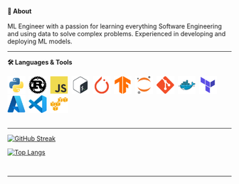<div id="about" align="left">
  <b>🤖 About</b>
  <br><br>
  ML Engineer with a passion for learning everything Software Engineering and using data to solve complex problems. Experienced in developing and deploying ML models.
  <br>
</div>
 
  ---

<div id="languages" align="left">
  <b>🛠️ Languages & Tools</b>
  <br><br>
  <div>
    <img src="https://github.com/devicons/devicon/blob/master/icons/python/python-original.svg" title="Python" alt="Python" width="40" height="40"/>&nbsp;
    <img src="https://github.com/devicons/devicon/blob/master/icons/rust/rust-plain.svg" title="Rust" alt="Rust" width="40" height="40"/>&nbsp;
    <img src="https://github.com/devicons/devicon/blob/master/icons/javascript/javascript-original.svg" title="JavaScript" alt="JavaScript" width="40" height="40"/>&nbsp;
    <img src="https://github.com/devicons/devicon/blob/master/icons/bash/bash-original.svg" title="bash" alt="bash" width="40" height="40"/>&nbsp;
    <img src="https://github.com/devicons/devicon/blob/master/icons/pytorch/pytorch-original.svg  " title="pytorch" alt="pytorch" width="40" height="40"/>&nbsp;
    <img src="https://github.com/devicons/devicon/blob/master/icons/tensorflow/tensorflow-original.svg" title="tensorflow" alt="tensorflow" width="40" height="40"/>&nbsp;
    <img src="https://github.com/devicons/devicon/blob/master/icons/jupyter/jupyter-original.svg" title="jupyter" alt="jupyter" width="40" height="40"/>&nbsp;
    <img src="https://github.com/devicons/devicon/blob/master/icons/git/git-original.svg" title="git" alt="git" width="40" height="40"/>&nbsp;
    <img src="https://github.com/devicons/devicon/blob/master/icons/docker/docker-original.svg" title="docker" alt="docker" width="40" height="40"/>&nbsp;
    <img src="https://github.com/devicons/devicon/blob/master/icons/terraform/terraform-original.svg" title="terraform" alt="terraform" width="40" height="40"/>&nbsp;
    <img src="https://github.com/devicons/devicon/blob/master/icons/azure/azure-original.svg" title="azure" alt="azure" width="40" height="40"/>&nbsp;
    <img src="https://github.com/devicons/devicon/blob/master/icons/vscode/vscode-original.svg" title="vscode" alt="vscode" width="40" height="40"/>&nbsp;
    <img src="https://github.com/devicons/devicon/blob/master/icons/amazonwebservices/amazonwebservices-original.svg" title="aws" alt="aws" width="40" height="40"/>&nbsp;
  </div>
</div>
<br>

---

[![GitHub Streak](http://github-readme-streak-stats.herokuapp.com?user=danczw&theme=dark&background=000000)](https://git.io/streak-stats)

[![Top Langs](https://github-readme-stats.vercel.app/api/top-langs/?username=danczw&langs_count=6&hide=jupyter%20notebook,solidity&layout=compact&theme=vision-friendly-dark)](https://github.com/anuraghazra/github-readme-stats)

<br>

---

<div id="footer" align="center">
<img src="https://komarev.com/ghpvc/?username=danczw&style=flat-square&color=blue" alt=""/>
</div>

<br>


<!---
danczw/danczw is a ✨ special ✨ repository because its `README.md` (this file) appears on your GitHub profile.
You can click the Preview link to take a look at your changes.
--->
